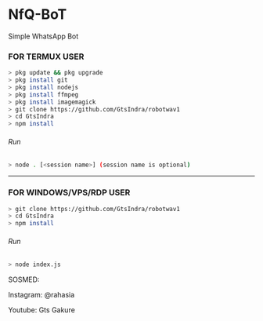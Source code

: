 # NfQ-BoT
Simple WhatsApp Bot

### FOR TERMUX USER
```bash
> pkg update && pkg upgrade
> pkg install git
> pkg install nodejs
> pkg install ffmpeg
> pkg install imagemagick
> git clone https://github.com/GtsIndra/robotwav1
> cd GtsIndra
> npm install
```
###### Run
```bash
> node . [<session name>] (session name is optional)
```

---------

### FOR WINDOWS/VPS/RDP USER
```bash
> git clone https://github.com/GtsIndra/robotwav1
> cd GtsIndra
> npm install
```
###### Run
```bash
> node index.js
```
 SOSMED:
 
 Instagram: @rahasia
 
 Youtube: Gts Gakure
